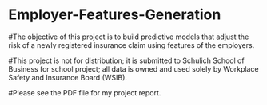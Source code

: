 # Employer-Features-Generation

#The objective of this project is to build predictive models that adjust the risk of a newly registered insurance claim using features of the employers.

#This project is not for distribution; it is submitted to Schulich School of Business for school project; all data is owned and used solely by Workplace Safety and Insurance Board (WSIB).

#Please see the PDF file for my project report.
